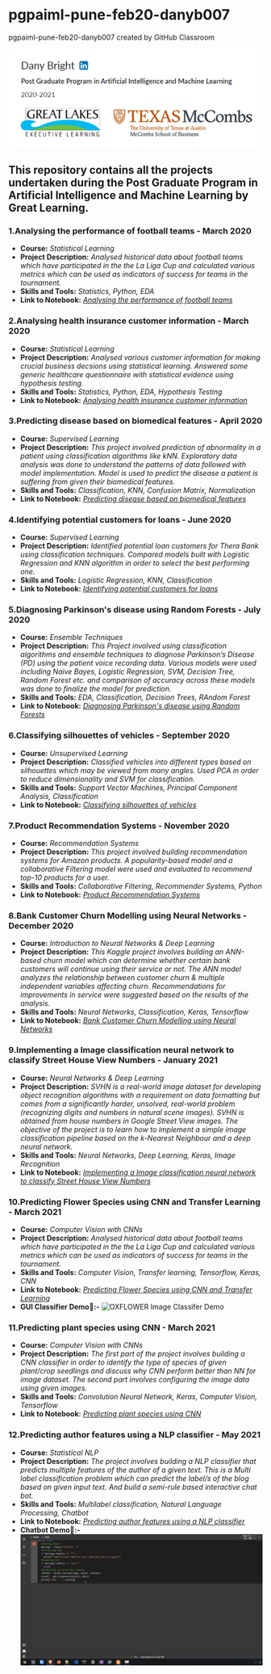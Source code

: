 # pgpaiml-pune-feb20-danyb007
pgpaiml-pune-feb20-danyb007 created by GitHub Classroom

![My_Profile](https://github.com/GreatLearningAIML1/pgpaiml-pune-feb20-danyb007/blob/master/My_Profile.PNG)

## This repository contains all the projects undertaken during the Post Graduate Program in Artificial Intelligence and Machine Learning by Great Learning.

### 1.Analysing the performance of football teams - March 2020
* **Course:** *Statistical Learning*
* **Project Description:** *Analysed historical data about football teams which have participated in the the La Liga Cup and calculated various metrics which can be used as indicators of success for teams in the tournament.*
* **Skills and Tools:** *Statistics, Python, EDA*
* **Link to Notebook:** [*Analysing the performance of football teams*](https://github.com/GreatLearningAIML1/pgpaiml-pune-feb20-danyb007/blob/master/pgp-aiml-pune-feb20-R1_Statistical_Learning_Project_1.ipynb)

### 2.Analysing health insurance customer information - March 2020
* **Course:** *Statistical Learning*
* **Project Description:** *Analysed various customer information for making crucial business decsions using statistical learning. Answered some generic healthcare questionnaire with statistical evidence using hypothesis testing.*
* **Skills and Tools:** *Statistics, Python, EDA, Hypothesis Testing*
* **Link to Notebook:** [*Analysing health insurance customer information*](https://github.com/GreatLearningAIML1/pgpaiml-pune-feb20-danyb007/blob/master/pgp-aiml-pune-feb20-R2_Statistical%20Learning%20Project-2_Questions.ipynb)
	
### 3.Predicting disease based on biomedical features - April 2020
* **Course:** *Supervised Learning*
* **Project Description:** *This project involved prediction of abnormality in a patient using classification algorithms like kNN. Exploratory data analysis was done to understand the patterns of data followed with model implementation. Model is used to predict the disease a patient is suffering from given their biomedical features.*
* **Skills and Tools:** *Classification, KNN, Confusion Matrix, Normalization*
* **Link to Notebook:** [*Predicting disease based on biomedical features*](https://github.com/GreatLearningAIML1/pgpaiml-pune-feb20-danyb007/blob/master/pgp-aiml-pune-feb20-R2_Supervised%20Learning%20Project-1-%20kNN-%20Patient%20type%20Classification.ipynb)
	
### 4.Identifying potential customers for loans - June 2020
* **Course:** *Supervised Learning*
* **Project Description:** *Identified potential loan customers for Thera Bank using classification techniques. Compared models built with Logistic Regression and KNN algorithm in order to select the best performing one.*
* **Skills and Tools:** *Logistic Regression, KNN, Classification*
* **Link to Notebook:** [*Identifying potential customers for loans*](https://github.com/GreatLearningAIML1/pgpaiml-pune-feb20-danyb007/blob/master/pgp-aiml-pune-feb20-R3_Supervised%20Learning%20Project-2-%20Campaign%20for%20selling%20personal%20loans.ipynb)
	
### 5.Diagnosing Parkinson's disease using Random Forests - July 2020
* **Course:** *Ensemble Techniques*
* **Project Description:** *This Project involved using classification algorithms and ensemble techniques to diagnose Parkinson’s Disease (PD) using the patient voice recording data. Various models were used including Naive Bayes, Logistic Regression, SVM, Decision Tree, Random Forest etc. and comparison of accuracy across these models was done to finalize the model for prediction.*
* **Skills and Tools:** *EDA, Classification, Decision Trees, RAndom Forest*
* **Link to Notebook:** [*Diagnosing Parkinson's disease using Random Forests*](https://github.com/GreatLearningAIML1/pgpaiml-pune-feb20-danyb007/blob/master/pgp-aiml-pune-feb20-R4_Ensemble%20Techniques_Project1_Parkinson%E2%80%99s%20Disease.ipynb)
	
### 6.Classifying silhouettes of vehicles - September 2020
* **Course:** *Unsupervised Learning*
* **Project Description:** *Classified vehicles into different types based on silhouettes which may be viewed from many angles. Used PCA in order to reduce dimensionality and SVM for classification.*
* **Skills and Tools:** *Support Vector Machines, Principal Component Analysis, Classification*
* **Link to Notebook:** [*Classifying silhouettes of vehicles*](https://github.com/GreatLearningAIML1/pgpaiml-pune-feb20-danyb007/blob/master/pgp-aiml-pune-feb20-R5_Unsupervised%20Learning_Project2_Vehicle%20Silhouettes.ipynb)
	
### 7.Product Recommendation Systems - November 2020
* **Course:** *Recommendation Systems*
* **Project Description:** *This project involved building recommendation systems for Amazon products. A popularity-based model and a collaborative Filtering model were used and evaluated to recommend top-10 products for a user.*
* **Skills and Tools:** *Collaborative Filtering, Recommender Systems, Python*
* **Link to Notebook:** [*Product Recommendation Systems*](https://github.com/GreatLearningAIML1/pgpaiml-pune-feb20-danyb007/blob/master/pgp-aiml-pune-feb20-R5_Recommendation%20Project_Amazon_Electronics_Reviews_Dataset.ipynb)
	
### 8.Bank Customer Churn Modelling using Neural Networks - December 2020
* **Course:** *Introduction to Neural Networks & Deep Learning*
* **Project Description:** *This Kaggle project involves building an ANN-based churn model which can determine whether certain bank customers will continue using their service or not. The ANN model analyzes the relationship between customer churn & multiple independent variables affecting churn. Recommendations for improvements in service were suggested based on the results of the analysis.*
* **Skills and Tools:** *Neural Networks, Classification, Keras, Tensorflow*
* **Link to Notebook:** [*Bank Customer Churn Modelling using Neural Networks*](https://github.com/GreatLearningAIML1/pgpaiml-pune-feb20-danyb007/blob/master/pgp_aiml_pune_feb20_R6_INNDL_Bank_Churn.ipynb)

### 9.Implementing a Image classification neural network to classify Street House View Numbers - January 2021
* **Course:** *Neural Networks & Deep Learning*
* **Project Description:** *SVHN is a real-world image dataset for developing object recognition algorithms with a requirement on data formatting but comes from a significantly harder, unsolved, real-world problem (recognizing digits and numbers in natural scene images). SVHN is obtained from house numbers in Google Street View images. The objective of the project is to learn how to implement a simple image classification pipeline based on the k-Nearest Neighbour and a deep neural network.*
* **Skills and Tools:** *Neural Networks, Deep Learning, Keras, Image Recognition*
* **Link to Notebook:** [*Implementing a Image classification neural network to classify Street House View Numbers*](https://github.com/GreatLearningAIML1/pgpaiml-pune-feb20-danyb007/blob/master/pgp_aiml_pune_feb20_NNDL_R7_ProjectNo2_SVHNDigitRecognitiion_Project.ipynb)
	
### 10.Predicting Flower Species using CNN and Transfer Learning - March 2021
* **Course:** *Computer Vision with CNNs*
* **Project Description:** *Analysed historical data about football teams which have participated in the the La Liga Cup and calculated various metrics which can be used as indicators of success for teams in the tournament.*
* **Skills and Tools:** *Computer Vision, Transfer learning, Tensorflow, Keras, CNN*
* **Link to Notebook:** [*Predicting Flower Species using CNN and Transfer Learning*](https://github.com/GreatLearningAIML1/pgpaiml-pune-feb20-danyb007/blob/master/pgp_aiml_pune_feb20_R8_CV_with_CNN_Project_2.ipynb)
* **GUI Classifier Demo:slot_machine::-** 
![OXFLOWER Image Classifer Demo](https://github.com/GreatLearningAIML1/pgpaiml-pune-feb20-danyb007/blob/master/AIML%20OXFLOWER17%20Image%20Classifier.gif)
	
### 11.Predicting plant species using CNN - March 2021
* **Course:** *Computer Vision with CNNs*
* **Project Description:** *The first part of the project involves building a CNN classifier in order to identify the type of species of given plant/crop seedlings and discuss why CNN perform better than NN for image dataset. The second part involves configuring the image data using given images.*
* **Skills and Tools:** *Convolution Neural Network, Keras, Computer Vision, Tensorflow*
* **Link to Notebook:** [*Predicting plant species using CNN*](https://github.com/GreatLearningAIML1/pgpaiml-pune-feb20-danyb007)
	
### 12.Predicting author features using a NLP classifier - May 2021
* **Course:** *Statistical NLP*
* **Project Description:** *The project involves building a NLP classifier that predicts multiple features of the author of a given text. This is a Multi label classification problem which can predict the label/s of the blog based on given input text. And build a semi-rule based interactive chat bot.*
* **Skills and Tools:** *Multilabel classification, Natural Language Processing, Chatbot*
* **Link to Notebook:** [*Predicting author features using a NLP classifier*](https://github.com/GreatLearningAIML1/pgpaiml-pune-feb20-danyb007/blob/master/pgp_aiml_pune_feb20_R8_Statistical_NLP_Project.ipynb)
* **Chatbot Demo:speech_balloon::-**
![Chatbot Demo](https://github.com/GreatLearningAIML1/pgpaiml-pune-feb20-danyb007/blob/master/Chatbot_Animation.gif)



